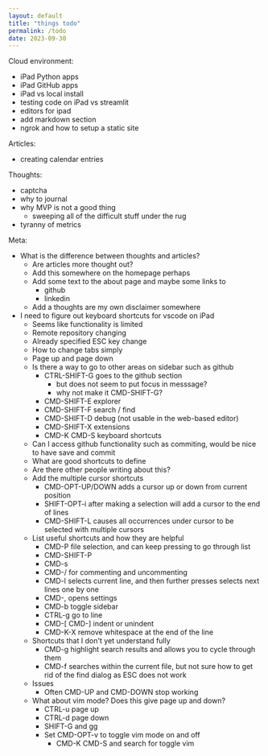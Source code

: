```yaml
---
layout: default
title: "things todo"
permalink: /todo
date: 2023-09-30
---
```


Cloud environment:
- iPad Python apps
- iPad GitHub apps
- iPad vs local install
- testing code on iPad vs streamlit
- editors for ipad
- add markdown section
- ngrok and how to setup a static site

Articles:
- creating calendar entries

Thoughts:
- captcha
- why to journal
- why MVP is not a good thing
  - sweeping all of the difficult stuff under the rug
- tyranny of metrics

Meta:
- What is the difference between thoughts and articles?
  - Are articles more thought out?
  - Add this somewhere on the homepage perhaps
  - Add some text to the about page and maybe some links to
    - github
    - linkedin
  - Add a thoughts are my own disclaimer somewhere
- I need to figure out keyboard shortcuts for vscode on iPad
  - Seems like functionality is limited
  - Remote repository changing
  - Already specified ESC key change
  - How to change tabs simply
  - Page up and page down
  - Is there a way to go to other areas on sidebar such as github
    - CTRL-SHIFT-G goes to the github section
      - but does not seem to put focus in messsage?
      - why not make it CMD-SHIFT-G?
    - CMD-SHIFT-E explorer
    - CMD-SHIFT-F search / find
    - CMD-SHIFT-D debug (not usable in the web-based editor)
    - CMD-SHIFT-X extensions
    - CMD-K CMD-S keyboard shortcuts
  - Can I access github functionality such as commiting, would be nice to have save and commit
  - What are good shortcuts to define
  - Are there other people writing about this?
  - Add the multiple cursor shortcuts
    - CMD-OPT-UP/DOWN adds a cursor up or down from current position
    - SHIFT-OPT-i after making a selection will add a cursor to the end of lines
    - CMD-SHIFT-L causes all occurrences under cursor to be selected with multiple cursors
  - List useful shortcuts and how they are helpful
    - CMD-P file selection, and can keep pressing to go through list
    - CMD-SHIFT-P
    - CMD-s
    - CMD-/ for commenting and uncommenting
    - CMD-l selects current line, and then further presses selects next lines one by one
    - CMD-, opens settings
    - CMD-b toggle sidebar
    - CTRL-g go to line
    - CMD-[ CMD-] indent or unindent
    - CMD-K-X remove whitespace at the end of the line
  - Shortcuts that I don't yet understand fully
    - CMD-g highlight search results and allows you to cycle through them
    - CMD-f searches within the current file, but not sure how to get rid of the find dialog as ESC does not work
  - Issues
    - Often CMD-UP and CMD-DOWN stop working
  - What about vim mode? Does this give page up and down?
    - CTRL-u page up
    - CTRL-d page down
    - SHIFT-G and gg
    - Set CMD-OPT-v to toggle vim mode on and off
      - CMD-K CMD-S and search for toggle vim
